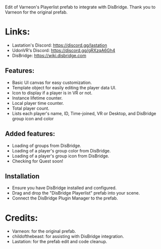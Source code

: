 Edit of Varneon's Playerlist prefab to integrate with DisBridge.
Thank you to Varneon for the original prefab.

# Links:
- Lastation's Discord: https://discord.gg/lastation
- UdonVR's Discord: https://discord.gg/gRXzqA6Gh4
- DisBridge: https://wiki.disbridge.com

## Features:
- Basic UI canvas for easy customization.
- Template object for easily editing the player data UI.
- Icon to display if a player is in VR or not.
- Instance lifetime counter.
- Local player time counter.
- Total player count.
- Lists each player's name, ID, Time-joined, VR or Desktop, and DisBridge group icon and color


## Added features:
- Loading of groups from DisBridge.
- Loading of a player's group color from DisBridge.
- Loading of a player's group icon from DisBridge.
- Checking for Quest soon!

## Installation
- Ensure you have DisBridge installed and configured.
- Drag and drop the "DisBridge Playerlist" prefab into your scene.
- Connect the DisBridge Plugin Manager to the prefab.

# Credits:
- Varneon: for the original prefab.
- childofthebeast: for assisting with DisBridge integration.
- Lastation: for the prefab edit and code cleanup.
